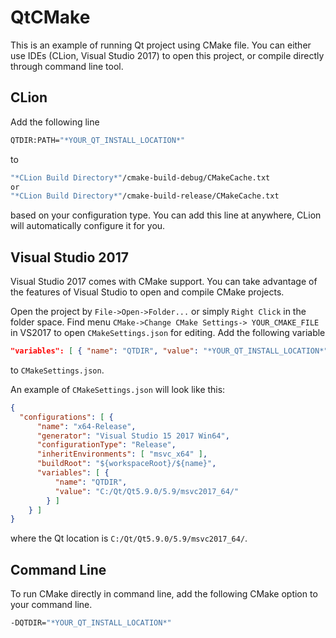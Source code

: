 # QtCMake
This is an example of running Qt project using CMake file. You can either use IDEs (CLion, Visual Studio 2017) to open this project, or compile directly through command line tool.

## CLion
Add the following line
```sh
QTDIR:PATH="*YOUR_QT_INSTALL_LOCATION*"
```
to
```sh
"*CLion Build Directory*"/cmake-build-debug/CMakeCache.txt
or
"*CLion Build Directory*"/cmake-build-release/CMakeCache.txt
```
based on your configuration type. You can add this line at anywhere, CLion will automatically configure it for you.

## Visual Studio 2017
Visual Studio 2017 comes with CMake support. You can take advantage of the features of Visual Studio to open and compile CMake projects.

Open the project by `File->Open->Folder...` or simply `Right Click` in the folder space. Find menu `CMake->Change CMake Settings-> YOUR_CMAKE_FILE` in VS2017 to open `CMakeSettings.json` for editing.
Add the following variable
```json
"variables": [ { "name": "QTDIR", "value": "*YOUR_QT_INSTALL_LOCATION*" } ]
```
to `CMakeSettings.json`.

An example of `CMakeSettings.json` will look like this:
```json
{
  "configurations": [ {
      "name": "x64-Release",
      "generator": "Visual Studio 15 2017 Win64",
      "configurationType": "Release",
      "inheritEnvironments": [ "msvc_x64" ],
      "buildRoot": "${workspaceRoot}/${name}",
      "variables": [ {
          "name": "QTDIR",
          "value": "C:/Qt/Qt5.9.0/5.9/msvc2017_64/"
        } ]
    } ]
}
```
where the Qt location is `C:/Qt/Qt5.9.0/5.9/msvc2017_64/`.

## Command Line
To run CMake directly in command line, add the following CMake option to your command line.
```sh
-DQTDIR="*YOUR_QT_INSTALL_LOCATION*"
```
